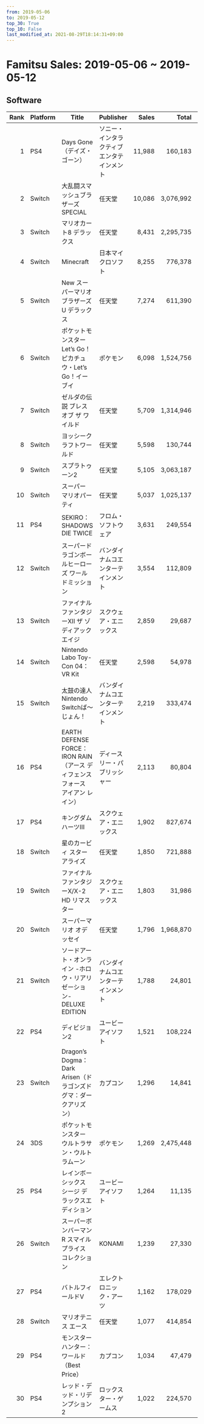 ```yaml
---
from: 2019-05-06
to: 2019-05-12
top_30: True
top_10: False
last_modified_at: 2021-08-29T18:14:31+09:00
---
```

# Famitsu Sales: 2019-05-06 ~ 2019-05-12
## Software
| Rank | Platform | Title | Publisher | Sales | Total | Rate | New |
| -: | -- | -- | -- | -: | -: | -: | -- |
| 1 | PS4 | Days Gone（デイズ・ゴーン） | ソニー・インタラクティブエンタテインメント | 11,988 | 160,183 | 20% |  |
| 2 | Switch | 大乱闘スマッシュブラザーズ SPECIAL | 任天堂 | 10,086 | 3,076,992 | 20% |  |
| 3 | Switch | マリオカート8 デラックス | 任天堂 | 8,431 | 2,295,735 | 20% |  |
| 4 | Switch | Minecraft | 日本マイクロソフト | 8,255 | 776,378 | 20% |  |
| 5 | Switch | New スーパーマリオブラザーズ U デラックス | 任天堂 | 7,274 | 611,390 | 20% |  |
| 6 | Switch | ポケットモンスター Let’s Go！ ピカチュウ・Let’s Go！イーブイ | ポケモン | 6,098 | 1,524,756 | 20% |  |
| 7 | Switch | ゼルダの伝説 ブレス オブ ザ ワイルド | 任天堂 | 5,709 | 1,314,946 | 20% |  |
| 8 | Switch | ヨッシークラフトワールド | 任天堂 | 5,598 | 130,744 | 40% |  |
| 9 | Switch | スプラトゥーン2 | 任天堂 | 5,105 | 3,063,187 | 20% |  |
| 10 | Switch | スーパー マリオパーティ | 任天堂 | 5,037 | 1,025,137 | 20% |  |
| 11 | PS4 | SEKIRO： SHADOWS DIE TWICE | フロム・ソフトウェア | 3,631 | 249,554 | 20% |  |
| 12 | Switch | スーパードラゴンボールヒーローズ ワールドミッション | バンダイナムコエンターテインメント | 3,554 | 112,809 | 40% |  |
| 13 | Switch | ファイナルファンタジーXII ザ ゾディアック エイジ | スクウェア・エニックス | 2,859 | 29,687 | 40% |  |
| 14 | Switch | Nintendo Labo Toy-Con 04： VR Kit | 任天堂 | 2,598 | 54,978 | 40% |  |
| 15 | Switch | 太鼓の達人 Nintendo Switchば〜じょん！ | バンダイナムコエンターテインメント | 2,219 | 333,474 | 20% |  |
| 16 | PS4 | EARTH DEFENSE FORCE： IRON RAIN（アース ディフェンス フォース アイアン レイン） | ディースリー・パブリッシャー | 2,113 | 80,804 | 20% |  |
| 17 | PS4 | キングダム ハーツIII | スクウェア・エニックス | 1,902 | 827,674 | 20% |  |
| 18 | Switch | 星のカービィ スターアライズ | 任天堂 | 1,850 | 721,888 | 20% |  |
| 19 | Switch | ファイナルファンタジーX/X-2 HD リマスター | スクウェア・エニックス | 1,803 | 31,986 | 20% |  |
| 20 | Switch | スーパーマリオ オデッセイ | 任天堂 | 1,796 | 1,968,870 | 20% |  |
| 21 | Switch | ソードアート・オンライン -ホロウ・リアリゼーション-DELUXE EDITION | バンダイナムコエンターテインメント | 1,788 | 24,801 | 20% |  |
| 22 | PS4 | ディビジョン2 | ユービーアイソフト | 1,521 | 108,224 | 20% |  |
| 23 | Switch | Dragon’s Dogma： Dark Arisen（ドラゴンズドグマ：ダークアリズン） | カプコン | 1,296 | 14,841 | 40% |  |
| 24 | 3DS | ポケットモンスター ウルトラサン・ウルトラムーン | ポケモン | 1,269 | 2,475,448 | 20% |  |
| 25 | PS4 | レインボーシックス シージ デラックスエディション | ユービーアイソフト | 1,264 | 11,135 | 40% |  |
| 26 | Switch | スーパーボンバーマン R スマイル プライス コレクション | KONAMI | 1,239 | 27,330 | 40% |  |
| 27 | PS4 | バトルフィールドV | エレクトロニック・アーツ | 1,162 | 178,029 | 20% |  |
| 28 | Switch | マリオテニス エース | 任天堂 | 1,077 | 414,854 | 20% |  |
| 29 | PS4 | モンスターハンター：ワールド （Best Price） | カプコン | 1,034 | 47,479 | 20% |  |
| 30 | PS4 | レッド・デッド・リデンプション2 | ロックスター・ゲームス | 1,022 | 224,570 | 20% |  |